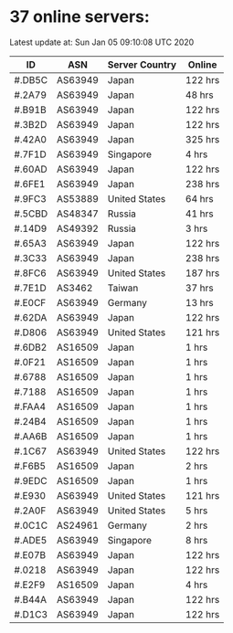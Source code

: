 # 37 online servers:

Latest update at: Sun Jan 05 09:10:08 UTC 2020

| ID | ASN | Server Country | Online |
| -- | --- | -------------- | ------ |
| #.DB5C | AS63949 | Japan | 122 hrs |
| #.2A79 | AS63949 | Japan | 48 hrs |
| #.B91B | AS63949 | Japan | 122 hrs |
| #.3B2D | AS63949 | Japan | 122 hrs |
| #.42A0 | AS63949 | Japan | 325 hrs |
| #.7F1D | AS63949 | Singapore | 4 hrs |
| #.60AD | AS63949 | Japan | 122 hrs |
| #.6FE1 | AS63949 | Japan | 238 hrs |
| #.9FC3 | AS53889 | United States | 64 hrs |
| #.5CBD | AS48347 | Russia | 41 hrs |
| #.14D9 | AS49392 | Russia | 3 hrs |
| #.65A3 | AS63949 | Japan | 122 hrs |
| #.3C33 | AS63949 | Japan | 238 hrs |
| #.8FC6 | AS63949 | United States | 187 hrs |
| #.7E1D | AS3462 | Taiwan | 37 hrs |
| #.E0CF | AS63949 | Germany | 13 hrs |
| #.62DA | AS63949 | Japan | 122 hrs |
| #.D806 | AS63949 | United States | 121 hrs |
| #.6DB2 | AS16509 | Japan | 1 hrs |
| #.0F21 | AS16509 | Japan | 1 hrs |
| #.6788 | AS16509 | Japan | 1 hrs |
| #.7188 | AS16509 | Japan | 1 hrs |
| #.FAA4 | AS16509 | Japan | 1 hrs |
| #.24B4 | AS16509 | Japan | 1 hrs |
| #.AA6B | AS16509 | Japan | 1 hrs |
| #.1C67 | AS63949 | United States | 122 hrs |
| #.F6B5 | AS16509 | Japan | 2 hrs |
| #.9EDC | AS16509 | Japan | 1 hrs |
| #.E930 | AS63949 | United States | 121 hrs |
| #.2A0F | AS63949 | United States | 5 hrs |
| #.0C1C | AS24961 | Germany | 2 hrs |
| #.ADE5 | AS63949 | Singapore | 8 hrs |
| #.E07B | AS63949 | Japan | 122 hrs |
| #.0218 | AS63949 | Japan | 122 hrs |
| #.E2F9 | AS16509 | Japan | 4 hrs |
| #.B44A | AS63949 | Japan | 122 hrs |
| #.D1C3 | AS63949 | Japan | 122 hrs |

